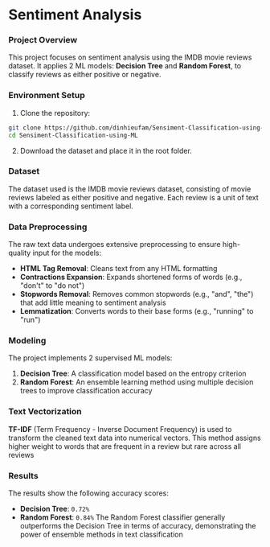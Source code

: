# Sentiment Analysis

### Project Overview
This project focuses on sentiment analysis using the IMDB movie reviews dataset. It applies 2 ML models: **Decision Tree** and **Random Forest**, to classify reviews as either positive or negative. 

### Environment Setup
1. Clone the repository:
```bash
git clone https://github.com/dinhieufam/Sensiment-Classification-using-ML.git
cd Sensiment-Classification-using-ML
```
2. Download the dataset and place it in the root folder.

### Dataset
The dataset used is the IMDB movie reviews dataset, consisting of movie reviews labeled as either positive and negative. Each review is a unit of text with a corresponding sentiment label.

### Data Preprocessing
The raw text data undergoes extensive preprocessing to ensure high-quality input for the models:
- **HTML Tag Removal**: Cleans text from any HTML formatting
- **Contractions Expansion**: Expands shortened forms of words (e.g., "don't" to "do not")
- **Stopwords Removal**: Removes common stopwords (e.g., "and", "the") that add little meaning to sentiment analysis
- **Lemmatization**: Converts words to their base forms (e.g., "running" to "run")

### Modeling
The project implements 2 supervised ML models:
1. **Decision Tree**: A classification model based on the entropy criterion
2. **Random Forest**: An ensemble learning method using multiple decision trees to improve classification accuracy

### Text Vectorization
**TF-IDF** (Term Frequency - Inverse Document Frequency) is used to transform the cleaned text data into numerical vectors. This method assigns higher weight to words that are frequent in a review but rare across all reviews

### Results
The results show the following accuracy scores:
- **Decision Tree**: ```0.72%```
- **Random Forest**: ```0.84%```
The Random Forest classifier generally outperforms the Decision Tree in terms of accuracy, demonstrating the power of ensemble methods in text classification
